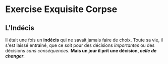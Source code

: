 # Exercise Exquisite Corpse

## L'Indécis

Il était une fois un **indécis** qui ne savait jamais faire de choix. Toute sa vie, il s'est laissé entrainé, que ce soit pour des décisions *importantes* ou des décisions *sans conséquences*. **Mais un jour il prit une décision, _celle de changer_**.
